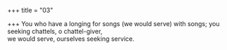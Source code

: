 +++
title = "03"

+++
You who have a longing for songs (we would serve) with songs; you  seeking chattels, o chattel-giver,  
we would serve, ourselves seeking service.  